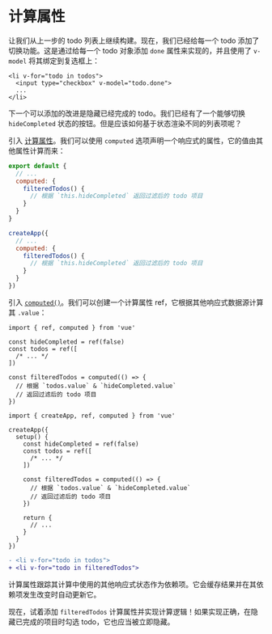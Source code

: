 # 计算属性

让我们从上一步的 todo 列表上继续构建。现在，我们已经给每一个 todo 添加了切换功能。这是通过给每一个 todo 对象添加 `done` 属性来实现的，并且使用了 `v-model` 将其绑定到复选框上：

```vue-html{2}
<li v-for="todo in todos">
  <input type="checkbox" v-model="todo.done">
  ...
</li>
```

下一个可以添加的改进是隐藏已经完成的 todo。我们已经有了一个能够切换 `hideCompleted` 状态的按钮。但是应该如何基于状态渲染不同的列表项呢？

<div class="options-api">

引入 <a target="_blank" href="/guide/essentials/computed.html">计算属性</a>。我们可以使用 `computed` 选项声明一个响应式的属性，它的值由其他属性计算而来：

<div class="sfc">

```js
export default {
  // ...
  computed: {
    filteredTodos() {
      // 根据 `this.hideCompleted` 返回过滤后的 todo 项目
    }
  }
}
```

</div>
<div class="html">

```js
createApp({
  // ...
  computed: {
    filteredTodos() {
      // 根据 `this.hideCompleted` 返回过滤后的 todo 项目
    }
  }
})
```

</div>

</div>
<div class="composition-api">

引入 <a target="_blank" href="/guide/essentials/computed.html">`computed()`</a>。我们可以创建一个计算属性 ref，它根据其他响应式数据源计算其 `.value`：

<div class="sfc">

```js{8-11}
import { ref, computed } from 'vue'

const hideCompleted = ref(false)
const todos = ref([
  /* ... */
])

const filteredTodos = computed(() => {
  // 根据 `todos.value` & `hideCompleted.value`
  // 返回过滤后的 todo 项目
})
```

</div>
<div class="html">

```js{10-13}
import { createApp, ref, computed } from 'vue'

createApp({
  setup() {
    const hideCompleted = ref(false)
    const todos = ref([
      /* ... */
    ])

    const filteredTodos = computed(() => {
      // 根据 `todos.value` & `hideCompleted.value`
      // 返回过滤后的 todo 项目
    })

    return {
      // ...
    }
  }
})
```

</div>

</div>

```diff
- <li v-for="todo in todos">
+ <li v-for="todo in filteredTodos">
```

计算属性跟踪其计算中使用的其他响应式状态作为依赖项。它会缓存结果并在其依赖项发生改变时自动更新它。

现在，试着添加 `filteredTodos` 计算属性并实现计算逻辑！如果实现正确，在隐藏已完成的项目时勾选 todo，它也应当被立即隐藏。
